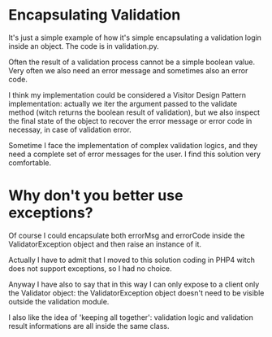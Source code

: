 # Encapsulating Validation

It's just a simple example of how it's simple encapsulating a validation login inside an object. The code is in validation.py.

Often the result of a validation process cannot be a simple boolean value. Very often we also need an error message and sometimes also an error code.

I think my implementation could be considered a Visitor Design Pattern implementation: actually we iter the argument passed to the validate method (witch returns the boolean result of validation), but we also inspect the final state of the object to recover the error message or error code in necessay, in case of validation error.

Sometime I face the implementation of complex validation logics, and they need a complete set of error messages for the user. I find this solution very comfortable.

# Why don't you better use exceptions?

Of course I could encapsulate both errorMsg and errorCode inside the ValidatorException object and then raise an instance of it.

Actually I have to admit that I moved to this solution coding in PHP4 witch does not support exceptions, so I had no choice.

Anyway I have also to say that in this way I can only expose to a client only the Validator object: the ValidatorException object doesn't need to be visible outside the validation module.

I also like the idea of 'keeping all together': validation logic and validation result informations are all inside the same class.